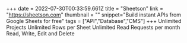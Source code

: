 +++
date = 2022-07-30T00:33:59.661Z
title = "Sheetson"
link = "https://sheetson.com"
thumbnail = ""
snippet="Build instant APIs from Google Sheets for free"
tags = ["API","Database","CMS"]
+++
Unlimited Projects
Unlimited Rows per Sheet
Unlimited Read Requests per month
Read, Write, Edit and Delete
